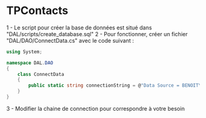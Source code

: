 # TPContacts

1 - Le script pour créer la base de données est situé dans "DAL/scripts/create_database.sql" 2 - Pour fonctionner, créer un fichier "DAL/DAO/ConnectData.cs" avec le code suivant :

```csharp
using System;

namespace DAL.DAO
{
    class ConnectData
    {
        public static string connectionString = @"Data Source = BENOIT\SQLEXPRESS; Initial Catalog = tpcontact; Integrated Security = True; Connect Timeout = 5;";
    }
}
```

3 - Modifier la chaine de connection pour correspondre à votre besoin
